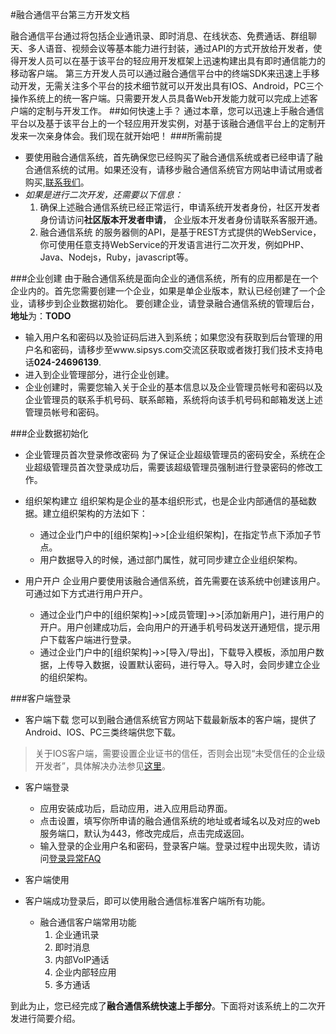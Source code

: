 #融合通信平台第三方开发文档

融合通信平台通过将包括企业通讯录、即时消息、在线状态、免费通话、群组聊天、多人语音、视频会议等基本能力进行封装，通过API的方式开放给开发者，使得开发人员可以在基于该平台的轻应用开发框架上迅速构建出具有即时通信能力的移动客户端。
第三方开发人员可以通过融合通信平台中的终端SDK来迅速上手移动开发，无需关注多个平台的技术细节就可以开发出具有IOS、Android，PC三个操作系统上的统一客户端。只需要开发人员具备Web开发能力就可以完成上述客户端的定制与开发工作。
##如何快速上手？
通过本章，您可以迅速上手融合通信平台以及基于该平台上的一个轻应用开发实例，对基于该融合通信平台上的定制开发来一次亲身体会。我们现在就开始吧！
###所需前提
- 要使用融合通信系统，首先确保您已经购买了融合通信系统或者已经申请了融合通信系统的试用。如果还没有，请移步融合通信系统官方网站申请试用或者购买,[联系我们](http://www.sipsys.com)。
- *如果是进行二次开发，还需要以下信息：*
	1.  确保上述融合通信系统已经正常运行，申请系统开发者身份，社区开发者身份请访问**社区版本开发者申请**， 企业版本开发者身份请联系客服开通。
	2.  融合通信系统 的服务器侧的API，是基于REST方式提供的WebService，你可使用任意支持WebService的开发语言进行二次开发，例如PHP、Java、Nodejs，Ruby，javascript等。


###企业创建
由于融合通信系统是面向企业的通信系统，所有的应用都是在一个企业内的。首先您需要创建一个企业，如果是单企业版本，默认已经创建了一个企业，请移步到企业数据初始化。
要创建企业，请登录融合通信系统的管理后台，**地址**为：**TODO**

- 输入用户名和密码以及验证码后进入到系统；如果您没有获取到后台管理的用户名和密码，请移步至www.sipsys.com交流区获取或者拨打我们技术支持电话**024-24696139**.
- 进入到企业管理部分，进行企业创建。
- 企业创建时，需要您输入关于企业的基本信息以及企业管理员帐号和密码以及企业管理员的联系手机号码、联系邮箱，系统将向该手机号码和邮箱发送上述管理员帐号和密码。

###企业数据初始化
- 企业管理员首次登录修改密码
为了保证企业超级管理员的密码安全，系统在企业超级管理员首次登录成功后，需要该超级管理员强制进行登录密码的修改工作。
- 组织架构建立
组织架构是企业的基本组织形式，也是企业内部通信的基础数据。建立组织架构的方法如下：
	- 通过企业门户中的[组织架构]->>[企业组织架构]，在指定节点下添加子节点。
	- 用户数据导入的时候，通过部门属性，就可同步建立企业组织架构。

- 用户开户
企业用户要使用该融合通信系统，首先需要在该系统中创建该用户。可通过如下方式进行用户开户。
	- 通过企业门户中的[组织架构]->>[成员管理]->>[添加新用户]，进行用户的开户。用户创建成功后，会向用户的开通手机号码发送开通短信，提示用户下载客户端进行登录。
	- 通过企业门户中的[组织架构]->>[导入/导出]，下载导入模板，添加用户数据，上传导入数据，设置默认密码，进行导入。导入时，会同步建立企业的组织架构。

###客户端登录
- 客户端下载
您可以到融合通信系统官方网站下载最新版本的客户端，提供了Android、IOS、PC三类终端供您下载。
>关于IOS客户端，需要设置企业证书的信任，否则会出现“未受信任的企业级开发者”，具体解决办法参见[这里](http://jingyan.baidu.com/article/fcb5aff7a10c37edaa4a71a4.html)。
- 客户端登录
	- 应用安装成功后，启动应用，进入应用启动界面。
	- 点击设置，填写你所申请的融合通信系统的地址或者域名以及对应的web服务端口，默认为443，修改完成后，点击完成返回。
	- 输入登录的企业用户名和密码，登录客户端。登录过程中出现失败，请访问[登录异常FAQ](http://www.sipsys.com/faq/1.html)

- 客户端使用
- 客户端成功登录后，即可以使用融合通信标准客户端所有功能。
	- 融合通信客户端常用功能
		1. 企业通讯录
		2. 即时消息
		3. 内部VoIP通话
		4. 企业内部轻应用
		5. 多方通话

到此为止，您已经完成了**融合通信系统快速上手部分**。下面将对该系统上的二次开发进行简要介绍。
